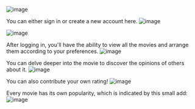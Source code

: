 ![image](https://github.com/vladradu21/2023-Cinema/assets/117584846/532149de-d3cf-40a7-907c-2a3cd560a408)

You can either sign in or create a new account here.
![image](https://github.com/vladradu21/2023-Cinema/assets/117584846/7b527b60-a7b3-401e-9a02-3bf28fa35134)

![image](https://github.com/vladradu21/2023-Cinema/assets/117584846/ed76ded5-afb0-4d69-ac3d-5d95058a6ddf)

After logging in, you'll have the ability to view all the movies and arrange them according to your preferences.
![image](https://github.com/vladradu21/2023-Cinema/assets/117584846/ae30c4bd-0857-4e6a-9f07-9022408900c6)

You can delve deeper into the movie to discover the opinions of others about it.
![image](https://github.com/vladradu21/2023-Cinema/assets/117584846/a6de4588-6e83-4f02-983e-d3314c556e24)

You can also contribute your own rating!
![image](https://github.com/vladradu21/2023-Cinema/assets/117584846/5d2c1d77-8b5f-47db-a02c-32354600de79)

Every movie has its own popularity, which is indicated by this small add:
![image](https://github.com/vladradu21/2023-Cinema/assets/117584846/adb5423c-9b8c-4256-8516-af8878db46cb)
